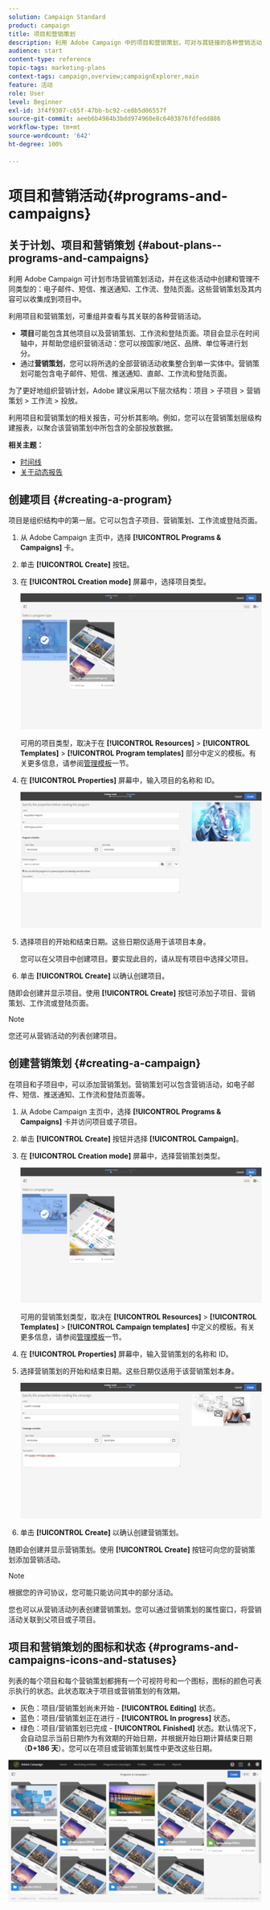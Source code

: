 ```yaml
---
solution: Campaign Standard
product: campaign
title: 项目和营销策划
description: 利用 Adobe Campaign 中的项目和营销策划，可对与其链接的各种营销活动进行分组和编排。利用项目和营销策划的相关报告，可分析其影响。
audience: start
content-type: reference
topic-tags: marketing-plans
context-tags: campaign,overview;campaignExplorer,main
feature: 活动
role: User
level: Beginner
exl-id: 3f4f9307-c65f-47bb-bc92-ce8b5d06557f
source-git-commit: aeeb6b4984b3bdd974960e8c6403876fdfedd886
workflow-type: tm+mt
source-wordcount: '642'
ht-degree: 100%

---
```


# 项目和营销活动{#programs-and-campaigns}

## 关于计划、项目和营销策划 {#about-plans--programs-and-campaigns}

利用 Adobe Campaign 可计划市场营销策划活动，并在这些活动中创建和管理不同类型的：电子邮件、短信、推送通知、工作流、登陆页面。这些营销策划及其内容可以收集成到项目中。

利用项目和营销策划，可重组并查看与其关联的各种营销活动。

* **项目**&#x200B;可能包含其他项目以及营销策划、工作流和登陆页面。项目会显示在时间轴中，并帮助您组织营销活动：您可以按国家/地区、品牌、单位等进行划分。
* 通过&#x200B;**营销策划**，您可以将所选的全部营销活动收集整合到单一实体中。营销策划可能包含电子邮件、短信、推送通知、直邮、工作流和登陆页面。

为了更好地组织营销计划，Adobe 建议采用以下层次结构：项目 > 子项目 > 营销策划 > 工作流 > 投放。

利用项目和营销策划的相关报告，可分析其影响。例如，您可以在营销策划层级构建报表，以聚合该营销策划中所包含的全部投放数据。

**相关主题：**

* [时间线](../../start/using/timeline.md)
* [关于动态报告](../../reporting/using/about-dynamic-reports.md)

## 创建项目 {#creating-a-program}

项目是组织结构中的第一层。它可以包含子项目、营销策划、工作流或登陆页面。

1. 从 Adobe Campaign 主页中，选择 **[!UICONTROL Programs & Campaigns]** 卡。
1. 单击 **[!UICONTROL Create]** 按钮。
1. 在 **[!UICONTROL Creation mode]** 屏幕中，选择项目类型。

   ![](assets/programs_and_campaigns_2.png)

   可用的项目类型，取决于在 **[!UICONTROL Resources]** > **[!UICONTROL Templates]** > **[!UICONTROL Program templates]** 部分中定义的模板。有关更多信息，请参阅[管理模板](../../start/using/marketing-activity-templates.md)一节。

1. 在 **[!UICONTROL Properties]** 屏幕中，输入项目的名称和 ID。

   ![](assets/programs_and_campaigns_3.png)

1. 选择项目的开始和结束日期。这些日期仅适用于该项目本身。

   您可以在父项目中创建项目。要实现此目的，请从现有项目中选择父项目。

1. 单击 **[!UICONTROL Create]** 以确认创建项目。

随即会创建并显示项目。使用 **[!UICONTROL Create]** 按钮可添加子项目、营销策划、工作流或登陆页面。

>[!NOTE]
>
>您还可从营销活动的列表创建项目。

## 创建营销策划 {#creating-a-campaign}

在项目和子项目中，可以添加营销策划。营销策划可以包含营销活动，如电子邮件、短信、推送通知、工作流和登陆页面等。

1. 从 Adobe Campaign 主页中，选择 **[!UICONTROL Programs & Campaigns]** 卡并访问项目或子项目。
1. 单击 **[!UICONTROL Create]** 按钮并选择 **[!UICONTROL Campaign]**。
1. 在 **[!UICONTROL Creation mode]** 屏幕中，选择营销策划类型。

   ![](assets/programs_and_campaigns_7.png)

   可用的营销策划类型，取决在 **[!UICONTROL Resources]** > **[!UICONTROL Templates]** > **[!UICONTROL Campaign templates]** 中定义的模板。有关更多信息，请参阅[管理模板](../../start/using/marketing-activity-templates.md)一节。

1. 在 **[!UICONTROL Properties]** 屏幕中，输入营销策划的名称和 ID。
1. 选择营销策划的开始和结束日期。这些日期仅适用于该营销策划本身。

   ![](assets/programs_and_campaigns_8.png)

1. 单击 **[!UICONTROL Create]** 以确认创建营销策划。

随即会创建并显示营销策划。使用 **[!UICONTROL Create]** 按钮可向您的营销策划添加营销活动。

>[!NOTE]
>
>根据您的许可协议，您可能只能访问其中的部分活动。

您也可以从营销活动列表创建营销策划。您可以通过营销策划的属性窗口，将营销活动关联到父项目或子项目。

## 项目和营销策划的图标和状态 {#programs-and-campaigns-icons-and-statuses}

列表的每个项目和每个营销策划都拥有一个可视符号和一个图标，图标的颜色可表示执行的状态。此状态取决于项目或营销策划的有效期。

* 灰色：项目/营销策划尚未开始 - **[!UICONTROL Editing]** 状态。
* 蓝色：项目/营销策划正在进行 - **[!UICONTROL In progress]** 状态。
* 绿色：项目/营销策划已完成 - **[!UICONTROL Finished]** 状态。默认情况下，会自动显示当前日期作为有效期的开始日期，并根据开始日期计算结束日期（**D+186 天**）。您可以在项目或营销策划属性中更改这些日期。

![](assets/programs_and_campaigns.png)
